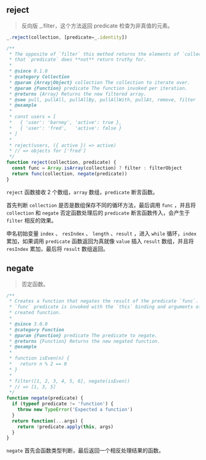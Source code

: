 ## reject

> 反向版 _.filter，这个方法返回 predicate 检查为非真值的元素。

```js
_.reject(collection, [predicate=_.identity])
```

```js
/**
 * The opposite of `filter` this method returns the elements of `collection`
 * that `predicate` does **not** return truthy for.
 *
 * @since 0.1.0
 * @category Collection
 * @param {Array|Object} collection The collection to iterate over.
 * @param {Function} predicate The function invoked per iteration.
 * @returns {Array} Returns the new filtered array.
 * @see pull, pullAll, pullAllBy, pullAllWith, pullAt, remove, filter
 * @example
 *
 * const users = [
 *   { 'user': 'barney', 'active': true },
 *   { 'user': 'fred',   'active': false }
 * ]
 *
 * reject(users, ({ active }) => active)
 * // => objects for ['fred']
 */
function reject(collection, predicate) {
  const func = Array.isArray(collection) ? filter : filterObject
  return func(collection, negate(predicate))
}
```

`reject` 函数接收 2 个数组，`array` 数组，`predicate` 断言函数。

首先判断 `collection` 是否是数组保存不同的循环方法，最后调用 `func` ，并且将 `collection` 和 `negate` 否定函数处理后的 `predicate` 断言函数传入，会产生于 `filter` 相反的效果。

申名初始变量 `index` 、 `resIndex` 、 `length` 、`result` ，进入 `while` 循环，`index` 累加，如果调用 `predicate` 函数返回为真就像 `value` 插入 `result` 数组，并且将 `resIndex` 累加，最后将 `result` 数组返回。


## negate

> 否定函数。

```js
/**
 * Creates a function that negates the result of the predicate `func`. The
 * `func` predicate is invoked with the `this` binding and arguments of the
 * created function.
 *
 * @since 3.0.0
 * @category Function
 * @param {Function} predicate The predicate to negate.
 * @returns {Function} Returns the new negated function.
 * @example
 *
 * function isEven(n) {
 *   return n % 2 == 0
 * }
 *
 * filter([1, 2, 3, 4, 5, 6], negate(isEven))
 * // => [1, 3, 5]
 */
function negate(predicate) {
  if (typeof predicate != 'function') {
    throw new TypeError('Expected a function')
  }
  return function(...args) {
    return !predicate.apply(this, args)
  }
}
```

`negate` 首先会函数类型判断，最后返回一个相反处理结果的函数。